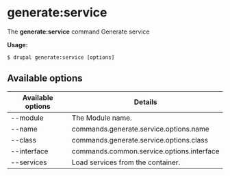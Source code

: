 # generate:service
The **generate:service** command Generate service

**Usage:**
```
$ drupal generate:service [options] 
```

## Available options
Available options | Details
-------|-------------
--module | The Module name.
--name | commands.generate.service.options.name
--class | commands.generate.service.options.class
--interface | commands.common.service.options.interface
--services | Load services from the container.
